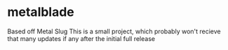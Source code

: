 # metalblade
Based off Metal Slug
This is a small project, which probably won't recieve that many updates if any after the initial full release
